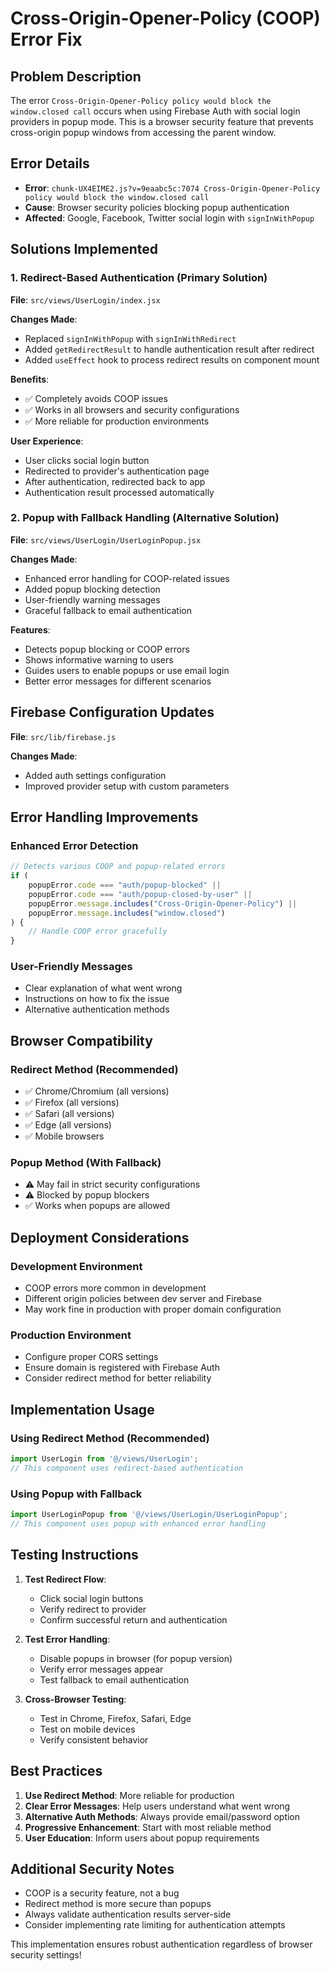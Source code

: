 # Cross-Origin-Opener-Policy (COOP) Error Fix

## Problem Description
The error `Cross-Origin-Opener-Policy policy would block the window.closed call` occurs when using Firebase Auth with social login providers in popup mode. This is a browser security feature that prevents cross-origin popup windows from accessing the parent window.

## Error Details
- **Error**: `chunk-UX4EIME2.js?v=9eaabc5c:7074 Cross-Origin-Opener-Policy policy would block the window.closed call`
- **Cause**: Browser security policies blocking popup authentication
- **Affected**: Google, Facebook, Twitter social login with `signInWithPopup`

## Solutions Implemented

### 1. Redirect-Based Authentication (Primary Solution)
**File**: `src/views/UserLogin/index.jsx`

**Changes Made**:
- Replaced `signInWithPopup` with `signInWithRedirect`
- Added `getRedirectResult` to handle authentication result after redirect
- Added `useEffect` hook to process redirect results on component mount

**Benefits**:
- ✅ Completely avoids COOP issues
- ✅ Works in all browsers and security configurations
- ✅ More reliable for production environments

**User Experience**:
- User clicks social login button
- Redirected to provider's authentication page
- After authentication, redirected back to app
- Authentication result processed automatically

### 2. Popup with Fallback Handling (Alternative Solution)
**File**: `src/views/UserLogin/UserLoginPopup.jsx`

**Changes Made**:
- Enhanced error handling for COOP-related issues
- Added popup blocking detection
- User-friendly warning messages
- Graceful fallback to email authentication

**Features**:
- Detects popup blocking or COOP errors
- Shows informative warning to users
- Guides users to enable popups or use email login
- Better error messages for different scenarios

## Firebase Configuration Updates
**File**: `src/lib/firebase.js`

**Changes Made**:
- Added auth settings configuration
- Improved provider setup with custom parameters

## Error Handling Improvements

### Enhanced Error Detection
```javascript
// Detects various COOP and popup-related errors
if (
    popupError.code === "auth/popup-blocked" ||
    popupError.code === "auth/popup-closed-by-user" ||
    popupError.message.includes("Cross-Origin-Opener-Policy") ||
    popupError.message.includes("window.closed")
) {
    // Handle COOP error gracefully
}
```

### User-Friendly Messages
- Clear explanation of what went wrong
- Instructions on how to fix the issue
- Alternative authentication methods

## Browser Compatibility

### Redirect Method (Recommended)
- ✅ Chrome/Chromium (all versions)
- ✅ Firefox (all versions)
- ✅ Safari (all versions)
- ✅ Edge (all versions)
- ✅ Mobile browsers

### Popup Method (With Fallback)
- ⚠️ May fail in strict security configurations
- ⚠️ Blocked by popup blockers
- ✅ Works when popups are allowed

## Deployment Considerations

### Development Environment
- COOP errors more common in development
- Different origin policies between dev server and Firebase
- May work fine in production with proper domain configuration

### Production Environment
- Configure proper CORS settings
- Ensure domain is registered with Firebase Auth
- Consider redirect method for better reliability

## Implementation Usage

### Using Redirect Method (Recommended)
```jsx
import UserLogin from '@/views/UserLogin';
// This component uses redirect-based authentication
```

### Using Popup with Fallback
```jsx
import UserLoginPopup from '@/views/UserLogin/UserLoginPopup';
// This component uses popup with enhanced error handling
```

## Testing Instructions

1. **Test Redirect Flow**:
   - Click social login buttons
   - Verify redirect to provider
   - Confirm successful return and authentication

2. **Test Error Handling**:
   - Disable popups in browser (for popup version)
   - Verify error messages appear
   - Test fallback to email authentication

3. **Cross-Browser Testing**:
   - Test in Chrome, Firefox, Safari, Edge
   - Test on mobile devices
   - Verify consistent behavior

## Best Practices

1. **Use Redirect Method**: More reliable for production
2. **Clear Error Messages**: Help users understand what went wrong
3. **Alternative Auth Methods**: Always provide email/password option
4. **Progressive Enhancement**: Start with most reliable method
5. **User Education**: Inform users about popup requirements

## Additional Security Notes

- COOP is a security feature, not a bug
- Redirect method is more secure than popups
- Always validate authentication results server-side
- Consider implementing rate limiting for authentication attempts

This implementation ensures robust authentication regardless of browser security settings!

